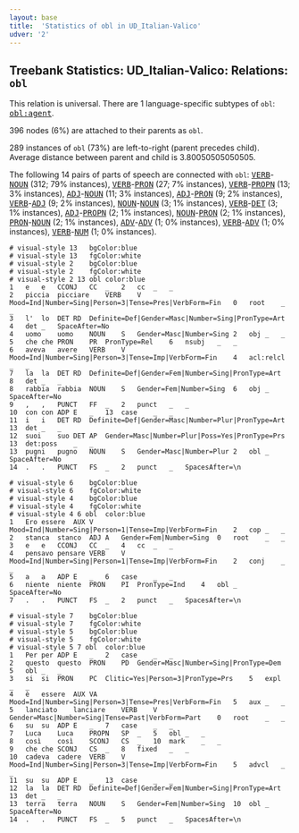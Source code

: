 ```yaml
---
layout: base
title:  'Statistics of obl in UD_Italian-Valico'
udver: '2'
---
```


## Treebank Statistics: UD_Italian-Valico: Relations: `obl`

This relation is universal.
There are 1 language-specific subtypes of `obl`: <tt><a href="it_valico-dep-obl-agent.html">obl:agent</a></tt>.

396 nodes (6%) are attached to their parents as `obl`.

289 instances of `obl` (73%) are left-to-right (parent precedes child).
Average distance between parent and child is 3.80050505050505.

The following 14 pairs of parts of speech are connected with `obl`: <tt><a href="it_valico-pos-VERB.html">VERB</a></tt>-<tt><a href="it_valico-pos-NOUN.html">NOUN</a></tt> (312; 79% instances), <tt><a href="it_valico-pos-VERB.html">VERB</a></tt>-<tt><a href="it_valico-pos-PRON.html">PRON</a></tt> (27; 7% instances), <tt><a href="it_valico-pos-VERB.html">VERB</a></tt>-<tt><a href="it_valico-pos-PROPN.html">PROPN</a></tt> (13; 3% instances), <tt><a href="it_valico-pos-ADJ.html">ADJ</a></tt>-<tt><a href="it_valico-pos-NOUN.html">NOUN</a></tt> (11; 3% instances), <tt><a href="it_valico-pos-ADJ.html">ADJ</a></tt>-<tt><a href="it_valico-pos-PRON.html">PRON</a></tt> (9; 2% instances), <tt><a href="it_valico-pos-VERB.html">VERB</a></tt>-<tt><a href="it_valico-pos-ADJ.html">ADJ</a></tt> (9; 2% instances), <tt><a href="it_valico-pos-NOUN.html">NOUN</a></tt>-<tt><a href="it_valico-pos-NOUN.html">NOUN</a></tt> (3; 1% instances), <tt><a href="it_valico-pos-VERB.html">VERB</a></tt>-<tt><a href="it_valico-pos-DET.html">DET</a></tt> (3; 1% instances), <tt><a href="it_valico-pos-ADJ.html">ADJ</a></tt>-<tt><a href="it_valico-pos-PROPN.html">PROPN</a></tt> (2; 1% instances), <tt><a href="it_valico-pos-NOUN.html">NOUN</a></tt>-<tt><a href="it_valico-pos-PRON.html">PRON</a></tt> (2; 1% instances), <tt><a href="it_valico-pos-PRON.html">PRON</a></tt>-<tt><a href="it_valico-pos-NOUN.html">NOUN</a></tt> (2; 1% instances), <tt><a href="it_valico-pos-ADV.html">ADV</a></tt>-<tt><a href="it_valico-pos-ADV.html">ADV</a></tt> (1; 0% instances), <tt><a href="it_valico-pos-VERB.html">VERB</a></tt>-<tt><a href="it_valico-pos-ADV.html">ADV</a></tt> (1; 0% instances), <tt><a href="it_valico-pos-VERB.html">VERB</a></tt>-<tt><a href="it_valico-pos-NUM.html">NUM</a></tt> (1; 0% instances).


~~~ conllu
# visual-style 13	bgColor:blue
# visual-style 13	fgColor:white
# visual-style 2	bgColor:blue
# visual-style 2	fgColor:white
# visual-style 2 13 obl	color:blue
1	e	e	CCONJ	CC	_	2	cc	_	_
2	piccia	picciare	VERB	V	Mood=Ind|Number=Sing|Person=3|Tense=Pres|VerbForm=Fin	0	root	_	_
3	l'	lo	DET	RD	Definite=Def|Gender=Masc|Number=Sing|PronType=Art	4	det	_	SpaceAfter=No
4	uomo	uomo	NOUN	S	Gender=Masc|Number=Sing	2	obj	_	_
5	che	che	PRON	PR	PronType=Rel	6	nsubj	_	_
6	aveva	avere	VERB	V	Mood=Ind|Number=Sing|Person=3|Tense=Imp|VerbForm=Fin	4	acl:relcl	_	_
7	la	la	DET	RD	Definite=Def|Gender=Fem|Number=Sing|PronType=Art	8	det	_	_
8	rabbia	rabbia	NOUN	S	Gender=Fem|Number=Sing	6	obj	_	SpaceAfter=No
9	,	,	PUNCT	FF	_	2	punct	_	_
10	con	con	ADP	E	_	13	case	_	_
11	i	i	DET	RD	Definite=Def|Gender=Masc|Number=Plur|PronType=Art	13	det	_	_
12	suoi	suo	DET	AP	Gender=Masc|Number=Plur|Poss=Yes|PronType=Prs	13	det:poss	_	_
13	pugni	pugno	NOUN	S	Gender=Masc|Number=Plur	2	obl	_	SpaceAfter=No
14	.	.	PUNCT	FS	_	2	punct	_	SpacesAfter=\n

~~~


~~~ conllu
# visual-style 6	bgColor:blue
# visual-style 6	fgColor:white
# visual-style 4	bgColor:blue
# visual-style 4	fgColor:white
# visual-style 4 6 obl	color:blue
1	Ero	essere	AUX	V	Mood=Ind|Number=Sing|Person=1|Tense=Imp|VerbForm=Fin	2	cop	_	_
2	stanca	stanco	ADJ	A	Gender=Fem|Number=Sing	0	root	_	_
3	e	e	CCONJ	CC	_	4	cc	_	_
4	pensavo	pensare	VERB	V	Mood=Ind|Number=Sing|Person=1|Tense=Imp|VerbForm=Fin	2	conj	_	_
5	a	a	ADP	E	_	6	case	_	_
6	niente	niente	PRON	PI	PronType=Ind	4	obl	_	SpaceAfter=No
7	.	.	PUNCT	FS	_	2	punct	_	SpacesAfter=\n

~~~


~~~ conllu
# visual-style 7	bgColor:blue
# visual-style 7	fgColor:white
# visual-style 5	bgColor:blue
# visual-style 5	fgColor:white
# visual-style 5 7 obl	color:blue
1	Per	per	ADP	E	_	2	case	_	_
2	questo	questo	PRON	PD	Gender=Masc|Number=Sing|PronType=Dem	5	obl	_	_
3	si	si	PRON	PC	Clitic=Yes|Person=3|PronType=Prs	5	expl	_	_
4	è	essere	AUX	VA	Mood=Ind|Number=Sing|Person=3|Tense=Pres|VerbForm=Fin	5	aux	_	_
5	lanciato	lanciare	VERB	V	Gender=Masc|Number=Sing|Tense=Past|VerbForm=Part	0	root	_	_
6	su	su	ADP	E	_	7	case	_	_
7	Luca	Luca	PROPN	SP	_	5	obl	_	_
8	così	così	SCONJ	CS	_	10	mark	_	_
9	che	che	SCONJ	CS	_	8	fixed	_	_
10	cadeva	cadere	VERB	V	Mood=Ind|Number=Sing|Person=3|Tense=Imp|VerbForm=Fin	5	advcl	_	_
11	su	su	ADP	E	_	13	case	_	_
12	la	la	DET	RD	Definite=Def|Gender=Fem|Number=Sing|PronType=Art	13	det	_	_
13	terra	terra	NOUN	S	Gender=Fem|Number=Sing	10	obl	_	SpaceAfter=No
14	.	.	PUNCT	FS	_	5	punct	_	SpacesAfter=\n

~~~


